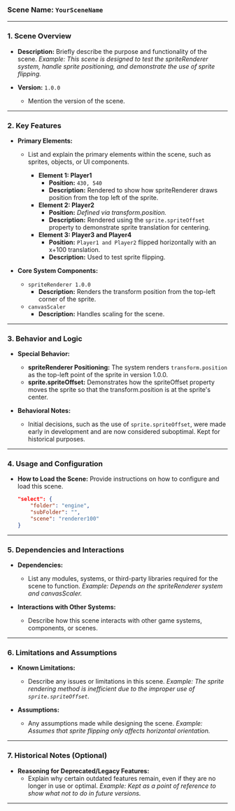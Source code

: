 ### **Scene Name:** `YourSceneName`

---

### **1. Scene Overview**
- **Description:**
  Briefly describe the purpose and functionality of the scene.
  _Example: This scene is designed to test the spriteRenderer system, handle sprite positioning, and demonstrate the use of sprite flipping._

- **Version:** `1.0.0`
  - Mention the version of the scene.

---

### **2. Key Features**
- **Primary Elements:**
  - List and explain the primary elements within the scene, such as sprites, objects, or UI components.

    - **Element 1: Player1**
      - **Position:** `430, 540`
      - **Description:** Rendered to show how spriteRenderer draws position from the top left of the sprite.
    - **Element 2: Player2**
      - **Position:** _Defined via transform.position._
      - **Description:** Rendered using the `sprite.spriteOffset` property to demonstrate sprite translation for centering.
    - **Element 3: Player3 and Player4**
      - **Position:** `Player1 and Player2` flipped horizontally with an x+100 translation.
      - **Description:** Used to test sprite flipping.

- **Core System Components:**
  - `spriteRenderer 1.0.0`
    - **Description:** Renders the transform position from the top-left corner of the sprite.
  - `canvasScaler`
    - **Description:** Handles scaling for the scene.

---

### **3. Behavior and Logic**
- **Special Behavior:**
  - **spriteRenderer Positioning:** The system renders `transform.position` as the top-left point of the sprite in version 1.0.0.
  - **sprite.spriteOffset:** Demonstrates how the spriteOffset property moves the sprite so that the transform.position is at the sprite's center.
  
- **Behavioral Notes:**
  - Initial decisions, such as the use of `sprite.spriteOffset`, were made early in development and are now considered suboptimal. Kept for historical purposes.
  
---

### **4. Usage and Configuration**
- **How to Load the Scene:**
  Provide instructions on how to configure and load this scene.

    ```json
    "select": {
        "folder": "engine",
        "subFolder": "",
        "scene": "renderer100"
    }
    ```

---

### **5. Dependencies and Interactions**
- **Dependencies:**
  - List any modules, systems, or third-party libraries required for the scene to function.
    _Example: Depends on the spriteRenderer system and canvasScaler._

- **Interactions with Other Systems:**
  - Describe how this scene interacts with other game systems, components, or scenes.

---

### **6. Limitations and Assumptions**
- **Known Limitations:**
  - Describe any issues or limitations in this scene.
    _Example: The sprite rendering method is inefficient due to the improper use of `sprite.spriteOffset`._
  
- **Assumptions:**
  - Any assumptions made while designing the scene.
    _Example: Assumes that sprite flipping only affects horizontal orientation._

---

### **7. Historical Notes (Optional)**
- **Reasoning for Deprecated/Legacy Features:**
  - Explain why certain outdated features remain, even if they are no longer in use or optimal.
    _Example: Kept as a point of reference to show what not to do in future versions._

---